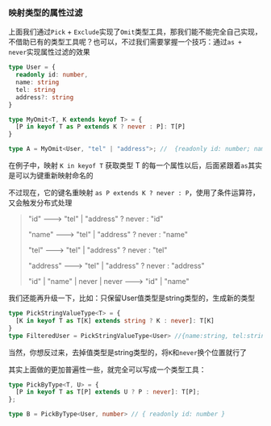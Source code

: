 ### 映射类型的属性过滤

上面我们通过`Pick` + `Exclude`实现了`Omit`类型工具，那我们能不能完全自己实现，不借助已有的类型工具呢？也可以，不过我们需要掌握一个技巧：通过`as + never`实现属性过滤的效果

```typescript
type User = {
  readonly id: number,
  name: string
  tel: string
  address?: string
}

type MyOmit<T, K extends keyof T> = {
  [P in keyof T as P extends K ? never : P]: T[P]
}

type A = MyOmit<User, "tel" | "address">; //  {readonly id: number; name: string}
```

在例子中，映射 `K in keyof T` 获取类型 T 的每一个属性以后，后面紧跟着`as`其实是可以为键重新映射命名的

不过现在，它的键名重映射 `as P extends K ? never : P`，使用了条件运算符，又会触发分布式处理

> "id" ---> "tel" | "address" ? never : "id"
>
> "name" ---> "tel" | "address" ? never : "name"
>
> "tel" ---> "tel" | "address" ? never : "tel"
>
> "address" ---> "tel" | "address" ? never : "address"
>
> "id" |  "name" | never | never ---> "id" |  "name" 

我们还能再升级一下，比如：只保留User值类型是string类型的，生成新的类型

```typescript
type PickStringValueType<T> = {
  [K in keyof T as T[K] extends string ? K : never]: T[K]
}
type FilteredUser = PickStringValueType<User> //{name:string, tel:string}
```

当然，你想反过来，去掉值类型是string类型的，将`K`和`never`换个位置就行了

其实上面做的更加普遍性一些，就完全可以写成一个类型工具：

```typescript
type PickByType<T, U> = {
  [P in keyof T as T[P] extends U ? P : never]: T[P];
};

type B = PickByType<User, number> // { readonly id: number }
```
